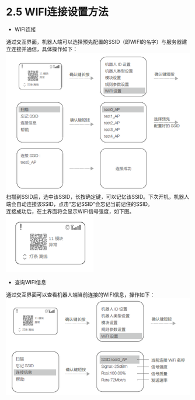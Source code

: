 # 2.5 WIFI连接设置方法

- WIFI连接  

通过交互界面，机器人端可以选择预先配置的SSID（即WIFI的名字）与服务器建立连接并通信，具体操作如下：  
![](A8.png)  
扫描到SSID后，选中该SSID，长按确定键，可以记忆该SSID。下次开机，机器人端会自动连接该SSID，点击“忘记SSID”会忘记当前记住的SSID。  
连接成功后，在主界面将会显示WIFI信号强度，如下图。  
![图2.5.2](A9.png)  

- 查询WIFI信息  

通过交互界面可以查看机器人端当前连接的WIFI信息，操作如下：  
![](A10.png)
